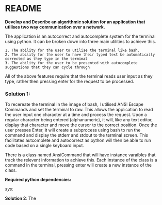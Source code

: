 # README

**Develop and Describe an algorithmic solution for an application that utilises two way communication over a network.**

The application is an autocorrect and autocomplete system for the terminal using python. It can be broken down into three main 
utilities to achieve this. 

    1. The ability for the user to utilise the terminal like bash.
    2. The ability for the user to have their typed text be automatically corrected as they type in the terminal
    3. The ability for the user to be presented with autocomplete suggestions that they can cycle through

All of the above features require that the terminal reads user input as they type, rather then pressing enter for the request to be processed.

### Solution 1: 
To recereate the terminal in the image of bash, I utilised ANSI Escape Commands and set the terminal to raw.
This allows the application to read the user input one character at a time and process the request.
Upon a regular character being entered (alphanumeric), it will, like any text editor, display that character and move the cursor to the correct position.
Once the user presses Enter, it will create a subprocess using bash to run the command and display the stderr and stdout to the terminal screen.
This facilitates autcomplete and autocorrect as python will then be able to run code based on a single keyboard input.

There is a class named AnsiCommand that will have instance varaibles that track the relevent information to achieve this.
Each instance of the class is a command in the terminal, pressing enter will create a new instance of the class.

**Required python dependencies:**

*sys:*   


**Solution 2**:
The 